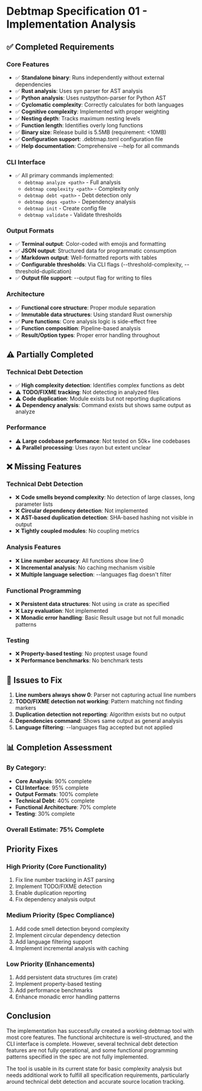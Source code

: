 # Debtmap Specification 01 - Implementation Analysis

## ✅ Completed Requirements

### Core Features
- ✅ **Standalone binary**: Runs independently without external dependencies
- ✅ **Rust analysis**: Uses syn parser for AST analysis
- ✅ **Python analysis**: Uses rustpython-parser for Python AST
- ✅ **Cyclomatic complexity**: Correctly calculates for both languages
- ✅ **Cognitive complexity**: Implemented with proper weighting
- ✅ **Nesting depth**: Tracks maximum nesting levels
- ✅ **Function length**: Identifies overly long functions
- ✅ **Binary size**: Release build is 5.5MB (requirement: <10MB)
- ✅ **Configuration support**: .debtmap.toml configuration file
- ✅ **Help documentation**: Comprehensive --help for all commands

### CLI Interface
- ✅ All primary commands implemented:
  - `debtmap analyze <path>` - Full analysis
  - `debtmap complexity <path>` - Complexity only
  - `debtmap debt <path>` - Debt detection only
  - `debtmap deps <path>` - Dependency analysis
  - `debtmap init` - Create config file
  - `debtmap validate` - Validate thresholds

### Output Formats
- ✅ **Terminal output**: Color-coded with emojis and formatting
- ✅ **JSON output**: Structured data for programmatic consumption
- ✅ **Markdown output**: Well-formatted reports with tables
- ✅ **Configurable thresholds**: Via CLI flags (--threshold-complexity, --threshold-duplication)
- ✅ **Output file support**: --output flag for writing to files

### Architecture
- ✅ **Functional core structure**: Proper module separation
- ✅ **Immutable data structures**: Using standard Rust ownership
- ✅ **Pure functions**: Core analysis logic is side-effect free
- ✅ **Function composition**: Pipeline-based analysis
- ✅ **Result/Option types**: Proper error handling throughout

## ⚠️ Partially Completed

### Technical Debt Detection
- ✅ **High complexity detection**: Identifies complex functions as debt
- ⚠️ **TODO/FIXME tracking**: Not detecting in analyzed files
- ⚠️ **Code duplication**: Module exists but not reporting duplications
- ⚠️ **Dependency analysis**: Command exists but shows same output as analyze

### Performance
- ⚠️ **Large codebase performance**: Not tested on 50k+ line codebases
- ⚠️ **Parallel processing**: Uses rayon but extent unclear

## ❌ Missing Features

### Technical Debt Detection
- ❌ **Code smells beyond complexity**: No detection of large classes, long parameter lists
- ❌ **Circular dependency detection**: Not implemented
- ❌ **AST-based duplication detection**: SHA-based hashing not visible in output
- ❌ **Tightly coupled modules**: No coupling metrics

### Analysis Features
- ❌ **Line number accuracy**: All functions show line:0
- ❌ **Incremental analysis**: No caching mechanism visible
- ❌ **Multiple language selection**: --languages flag doesn't filter

### Functional Programming
- ❌ **Persistent data structures**: Not using `im` crate as specified
- ❌ **Lazy evaluation**: Not implemented
- ❌ **Monadic error handling**: Basic Result usage but not full monadic patterns

### Testing
- ❌ **Property-based testing**: No proptest usage found
- ❌ **Performance benchmarks**: No benchmark tests

## 🔧 Issues to Fix

1. **Line numbers always show 0**: Parser not capturing actual line numbers
2. **TODO/FIXME detection not working**: Pattern matching not finding markers
3. **Duplication detection not reporting**: Algorithm exists but no output
4. **Dependencies command**: Shows same output as general analysis
5. **Language filtering**: --languages flag accepted but not applied

## 📊 Completion Assessment

### By Category:
- **Core Analysis**: 90% complete
- **CLI Interface**: 95% complete  
- **Output Formats**: 100% complete
- **Technical Debt**: 40% complete
- **Functional Architecture**: 70% complete
- **Testing**: 30% complete

### Overall Estimate: **75% Complete**

## Priority Fixes

### High Priority (Core Functionality)
1. Fix line number tracking in AST parsing
2. Implement TODO/FIXME detection
3. Enable duplication reporting
4. Fix dependency analysis output

### Medium Priority (Spec Compliance)
1. Add code smell detection beyond complexity
2. Implement circular dependency detection
3. Add language filtering support
4. Implement incremental analysis with caching

### Low Priority (Enhancements)
1. Add persistent data structures (im crate)
2. Implement property-based testing
3. Add performance benchmarks
4. Enhance monadic error handling patterns

## Conclusion

The implementation has successfully created a working debtmap tool with most core features. The functional architecture is well-structured, and the CLI interface is complete. However, several technical debt detection features are not fully operational, and some functional programming patterns specified in the spec are not fully implemented.

The tool is usable in its current state for basic complexity analysis but needs additional work to fulfill all specification requirements, particularly around technical debt detection and accurate source location tracking.